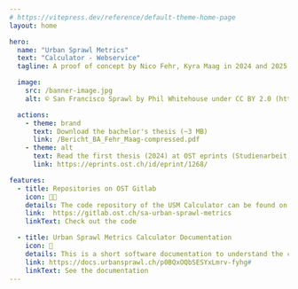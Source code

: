 ```yaml
---
# https://vitepress.dev/reference/default-theme-home-page
layout: home

hero:
  name: "Urban Sprawl Metrics"
  text: "Calculator - Webservice"
  tagline: A proof of concept by Nico Fehr, Kyra Maag in 2024 and 2025 at Eastern Switzerland University of Applied Sciences (OST)

  image: 
    src: /banner-image.jpg
    alt: © San Francisco Sprawl by Phil Whitehouse under CC BY 2.0 (https://www.flickr.com/photos/philliecasablanca/2595289183)

  actions:
    - theme: brand
      text: Download the bachelor's thesis (~3 MB)
      link: /Bericht_BA_Fehr_Maag-compressed.pdf
    - theme: alt
      text: Read the first thesis (2024) at OST eprints (Studienarbeit)
      link: https://eprints.ost.ch/id/eprint/1268/

features:
  - title: Repositories on OST Gitlab
    icon: 👩‍💻
    details: The code repository of the USM Calculator can be found on OST's own GitLab repository.
    link:  https://gitlab.ost.ch/sa-urban-sprawl-metrics
    linkText: Check out the code

  - title: Urban Sprawl Metrics Calculator Documentation
    icon: 📘
    details: This is a short software documentation to understand the calculator, its input parameters and their outcome after calculation.
    link: https://docs.urbansprawl.ch/p0BQxOQbSESYxLmrv-fyhg#
    linkText: See the documentation
---
```


